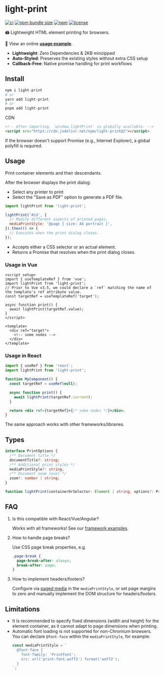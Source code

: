 # light-print

[![ci](https://img.shields.io/github/actions/workflow/status/xunmi1/light-print/ci.yml?style=flat-square&logo=github)](https://github.com/xunmi1/light-print/actions/workflows/ci.yml)
[![npm bundle size](https://img.shields.io/bundlephobia/minzip/light-print?style=flat-square)](https://www.npmjs.com/package/light-print)
[![npm](https://img.shields.io/npm/v/light-print?style=flat-square)](https://www.npmjs.com/package/light-print)
[![license](https://img.shields.io/npm/l/light-print?style=flat-square)](https://www.npmjs.com/package/light-print)

🖨️ Lightweight HTML element printing for browsers.

🚀 View an online [**usage example**](https://xunmi1.github.io/light-print/test/index.html).

- **Lightweight**: Zero Dependencies & 2KB minzipped
- **Auto-Styled**: Preserves the existing styles without extra CSS setup
- **Callback-Free**: Native promise handling for print workflows

## Install

```bash
npm i light-print
# or
yarn add light-print
# or
pnpm add light-print
```

CDN

```html
<!-- After importing, `window.lightPrint` is globally available. -->
<script src="https://cdn.jsdelivr.net/npm/light-print@2"></script>
```

If the browser doesn't support Promise (e.g., Internet Explorer), a global polyfill is required.

## Usage

Print container elements and their descendants.

After the browser displays the print dialog:

- Select any printer to print
- Select the "Save as PDF" option to generate a PDF file.

```js
import lightPrint from 'light-print';

lightPrint('#id', {
  // Modify different aspects of printed pages.
  mediaPrintStyle: '@page { size: A4 portrait }',
}).then(() => {
  // Executes when the print dialog closes.
});
```

- Accepts either a CSS selector or an actual element.
- Returns a Promise that resolves when the print dialog closes.

### Usage in Vue

```vue
<script setup>
import { useTemplateRef } from 'vue';
import lightPrint from 'light-print';
// Prior to Vue v3.5, we could declare a `ref` matching the name of the template's ref attribute value.
const targetRef = useTemplateRef('target');

async function print() {
  await lightPrint(targetRef.value);
}
</script>

<template>
  <div ref="target">
    <!-- some nodes -->
  </div>
</template>
```

### Usage in React

```jsx
import { useRef } from 'react';
import lightPrint from 'light-print';

function MyComponent() {
  const targetRef = useRef(null);

  async function print() {
    await lightPrint(targetRef.current);
  }

  return <div ref={targetRef}>{/* some nodes */}</div>;
}
```

The same approach works with other frameworks/libraries.

## Types

```ts
interface PrintOptions {
  /** Document title */
  documentTitle?: string;
  /** Additional print styles */
  mediaPrintStyle?: string;
  /** Document zoom level */
  zoom?: number | string;
}

function lightPrint(containerOrSelector: Element | string, options?: PrintOptions): Promise<void>;
```

## FAQ

1. Is this compatible with React/Vue/Angular?

   Works with all frameworks! See our [framework examples](#usage-in-vue).

2. How to handle page breaks?

   Use CSS page break properties, e.g.

   ```css
   .page-break {
     page-break-after: always;
     break-after: page;
   }
   ```

3. How to implement headers/footers?

   Configure via [paged media](https://developer.chrome.com/blog/print-margins) in the `mediaPrintStyle`, or set page margins to zero and manually implement the DOM structure for headers/footers.

## Limitations

- It is recommended to specify fixed dimensions (width and height) for the element container, as it cannot adapt to page dimensions when printing.
- Automatic font loading is not supported for non-Chromium browsers. You can declare `@font-face` within the `mediaPrintStyle`, for example:
  ```js
  const mediaPrintStyle = `
    @font-face {
      font-family: 'PrintFont';
      src: url('print-font.woff2') format('woff2');
    }
  `;
  ```
